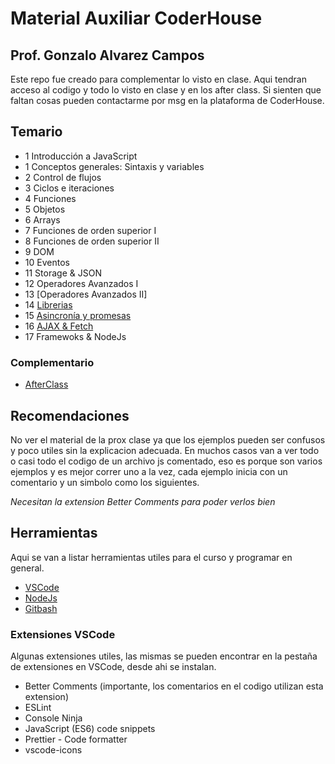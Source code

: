 # Material Auxiliar CoderHouse

## Prof. Gonzalo Alvarez Campos

Este repo fue creado para complementar lo visto en clase. Aqui tendran acceso al codigo y todo lo visto en clase y en los after class. Si sienten que faltan cosas pueden contactarme por msg en la plataforma de CoderHouse.

## Temario

- 1 Introducción a JavaScript
- 1 Conceptos generales: Sintaxis y variables
- 2 Control de flujos
- 3 Ciclos e iteraciones
- 4 Funciones
- 5 Objetos
- 6 Arrays
- 7 Funciones de orden superior I
- 8 Funciones de orden superior II
- 9 DOM
- 10 Eventos
- 11 Storage & JSON
- 12 Operadores Avanzados I
- 13 [Operadores Avanzados II]
- 14 [Librerias](./clase%2014/index.js)
- 15 [Asincronía y promesas](./clase%2015/index.js)
- 16 [AJAX & Fetch](./clase%2016/index.js)
- 17 Framewoks & NodeJs

### Complementario

- [AfterClass](./afterclass/)

## Recomendaciones

No ver el material de la prox clase ya que los ejemplos pueden ser confusos y poco utiles sin la explicacion adecuada. En muchos casos van a ver todo o casi todo el codigo de un archivo js comentado, eso es porque son varios ejemplos y es mejor correr uno a la vez, cada ejemplo inicia con un comentario y un simbolo como los siguientes.

<!--! Inicio del ejemplo -->
<!--* Inicio del ejemplo -->
<!--? Inicio del ejemplo -->

_Necesitan la extension Better Comments para poder verlos bien_

## Herramientas

Aqui se van a listar herramientas utiles para el curso y programar en general.

- [VSCode](https://code.visualstudio.com/download)
- [NodeJs](https://nodejs.org/es/download)
- [Gitbash](https://git-scm.com/downloads)

### Extensiones VSCode

Algunas extensiones utiles, las mismas se pueden encontrar en la pestaña de extensiones en VSCode, desde ahi se instalan.

- Better Comments (importante, los comentarios en el codigo utilizan esta extension)
- ESLint
- Console Ninja
- JavaScript (ES6) code snippets
- Prettier - Code formatter
- vscode-icons

